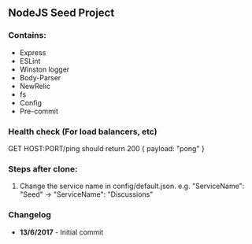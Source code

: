 ## NodeJS Seed Project

### Contains:
- Express
- ESLint
- Winston logger
- Body-Parser
- NewRelic
- fs
- Config
- Pre-commit

### Health check (For load balancers, etc)
GET HOST:PORT/ping should return 200 { payload: "pong" }

### Steps after clone:
1. Change the service name in config/default.json. e.g. "ServiceName": "Seed" -> "ServiceName": "Discussions"


### Changelog
- **13/6/2017** - Initial commit